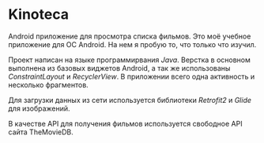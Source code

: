 # Kinoteca
Android приложение для просмотра списка фильмов. Это моё учебное приложение для ОС Android. На нем я пробую то, что только что изучил. 

Проект написан на языке программирвания *Java*. Верстка в основном выполнена из базовых виджетов Android, а так же использованы *ConstraintLayout* и *RecyclerView*. В приложении всего одна активность и несколько фрагментов. 

Для загрузки данных из сети используется библиотеки *Retrofit2* и *Glide* для изображений. 

В качестве API для получения фильмов используется свободное API сайта TheMovieDB.
